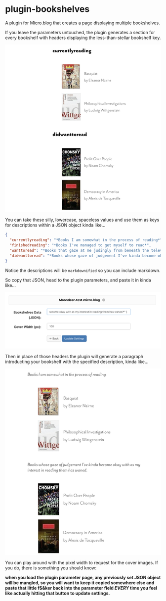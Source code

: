 # plugin-bookshelves
A plugin for Micro.blog that creates a page displaying multiple bookshelves.

If you leave the parameters untouched, the plugin generates a section for every bookshelf with headers displaying the less-than-stellar bookshelf key.

![Bookshelf Key Headers](bookshelf_keys.jpeg)

You can take these silly, lowercase, spaceless values and use them as keys for descriptions within a JSON object kinda like…

```json
{
  "currentlyreading": "*Books I am somewhat in the process of reading*",
  "finishedreading": "*Books I've managed to get myself to read*",
  "wanttoread": "*Books that gaze at me judingly from beneath the television, where they currently live, for having yet to crack their spine (f$&kers).*",
  "didwanttoread": "*Books whose gaze of judgement I've kinda become okay with as my interest in reading them has waned.*"
}
```

Notice the descriptions will be `markdownified` so you can include markdown.
 
So copy that JSON, head to the plugin parameters, and paste it in kinda like…

![Plugin Parameters](plugin_parameters.jpeg)

Then in place of those headers the plugin will generate a paragraph introducting your bookshelf with the specified description, kinda like…

![Bookshelf Descriptions](bookshelf_descriptions.jpeg)

You can play around with the pixel width to request for the cover images. If you do, there is something you should know:

**when you load the plugin parameter page, any previously set JSON object will be mangled, so you will want to keep it copied somewhere else and paste that little f$&ker back into the parameter field *EVERY* time you feel like actually hitting that button to update settings.**